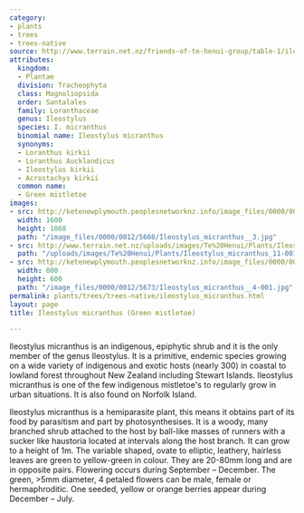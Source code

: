 ```yaml
---
category:
- plants
- trees
- trees-native
source: http://www.terrain.net.nz/friends-of-te-henui-group/table-1/ileostylus-micranthus-green-mistletoe.html
attributes:
  kingdom:
  - Plantae
  division: Tracheophyta
  class: Magnoliopsida
  order: Santalales
  family: Loranthaceae
  genus: Ileostylus
  species: I. micranthus
  binomial name: Ileostylus micranthus
  synonyms:
  - Loranthus kirkii
  - Loranthus Aucklandicus
  - Ileostylus kirkii
  - Acrostachys kirkii
  common name:
  - Green mistletoe
images:
- src: http://ketenewplymouth.peoplesnetworknz.info/image_files/0000/0012/5668/Ileostylus_micranthus__3.jpg
  width: 1600
  height: 1068
  path: "/image_files/0000/0012/5668/Ileostylus_micranthus__3.jpg"
- src: http://www.terrain.net.nz/uploads/images/Te%20Henui/Plants/Ileostylus_micranthus_11-001.JPG
  path: "/uploads/images/Te%20Henui/Plants/Ileostylus_micranthus_11-001.JPG"
- src: http://ketenewplymouth.peoplesnetworknz.info/image_files/0000/0012/5673/Ileostylus_micranthus__4-001.jpg
  width: 800
  height: 600
  path: "/image_files/0000/0012/5673/Ileostylus_micranthus__4-001.jpg"
permalink: plants/trees/trees-native/ileostylus_micranthus.html
layout: page
title: Ileostylus micranthus (Green mistletoe)

---
```

Ileostylus micranthus is an indigenous, epiphytic shrub and it is the only member of the genus Ileostylus. It is a primitive, endemic species growing on a wide variety of indigenous and exotic hosts (nearly 300) in coastal to lowland forest throughout New Zealand including Stewart Islands. Ileostylus micranthus is one of the few indigenous mistletoe's to regularly grow in urban situations. It is also found on Norfolk Island.

Ileostylus micranthus is a hemiparasite plant, this means it obtains part of its food by parasitism and part by photosynthesises. It is a woody, many branched shrub attached to the host by ball-like masses of runners with a sucker like haustoria located at intervals along the host branch. It can grow to a height of 1m.
The variable shaped, ovate to elliptic, leathery, hairless leaves are green to yellow-green in colour. They are 20-80mm long and are in opposite pairs.
Flowering occurs during September – December. The green, >5mm diameter, 4 petaled flowers can be male, female or hermaphroditic.
One seeded, yellow or orange berries appear during December – July.
